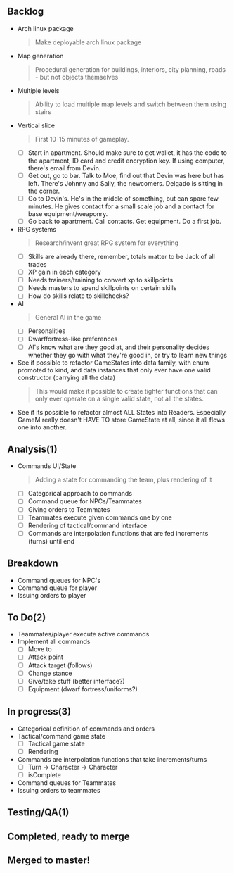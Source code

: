 ## Backlog

- Arch linux package
    > Make deployable arch linux package
- Map generation
    > Procedural generation for buildings, interiors, city planning, roads - but not objects themselves
- Multiple levels
    > Ability to load multiple map levels and switch between them using stairs
- Vertical slice
    > First 10-15 minutes of gameplay.
    * [ ] Start in apartment.  Should make sure to get wallet, it has the code to the apartment, ID card and credit encryption key. If using computer, there's email from Devin.
    * [ ] Get out, go to bar. Talk to Moe, find out that Devin was here but has left. There's Johnny and Sally, the newcomers. Delgado is sitting in the corner.
    * [ ] Go to Devin's. He's in the middle of something, but can spare few minutes. He gives contact for a small scale job and a contact for base equipment/weaponry.
    * [ ] Go back to apartment. Call contacts. Get equipment. Do a first job.
- RPG systems
    > Research/invent great RPG system for everything
    * [ ] Skills are already there, remember, totals matter to be Jack of all trades
    * [ ] XP gain in each category
    * [ ] Needs trainers/training to convert xp to skillpoints
    * [ ] Needs masters to spend skillpoints on certain skills
    * [ ] How do skills relate to skillchecks?
- AI
    > General AI in the game
    * [ ] Personalities
    * [ ] Dwarffortress-like preferences
    * [ ] AI's know what are they good at, and their personality decides whether they go with what they're good in, or try to learn new things
- See if possible to refactor GameStates into data family, with enum promoted to kind, and  data instances that only ever have one valid constructor (carrying all the data)
    > This would make it possible to create tighter functions that can only ever operate on a single valid state, not all the states.
- See if its possible to refactor almost ALL States into Readers. Especially GameM really doesn't HAVE TO store GameState at all, since it all flows one into another.

## Analysis(1)

- Commands UI/State
    > Adding a state for commanding the team, plus rendering of it
    * [ ] Categorical approach to commands
    * [ ] Command queue for NPCs/Teammates
    * [ ] Giving orders to Teammates
    * [ ] Teammates execute given commands one by one
    * [ ] Rendering of tactical/command interface
    * [ ] Commands are interpolation functions that are fed increments (turns) until end

## Breakdown

- Command queues for NPC's
- Command queue for player
- Issuing orders to player

## To Do(2)

- Teammates/player execute active commands
- Implement all commands
    * [ ] Move to
    * [ ] Attack point
    * [ ] Attack target (follows)
    * [ ] Change stance
    * [ ] Give/take stuff (better interface?)
    * [ ] Equipment (dwarf fortress/uniforms?)

## In progress(3)

- Categorical definition of commands and orders
- Tactical/command game state
    * [ ] Tactical game state
    * [ ] Rendering
- Commands are interpolation functions that take increments/turns
    * [ ] Turn -> Character -> Character
    * [ ] isComplete
- Command queues for Teammates
- Issuing orders to teammates

## Testing/QA(1)


## Completed, ready to merge


## Merged to master!

